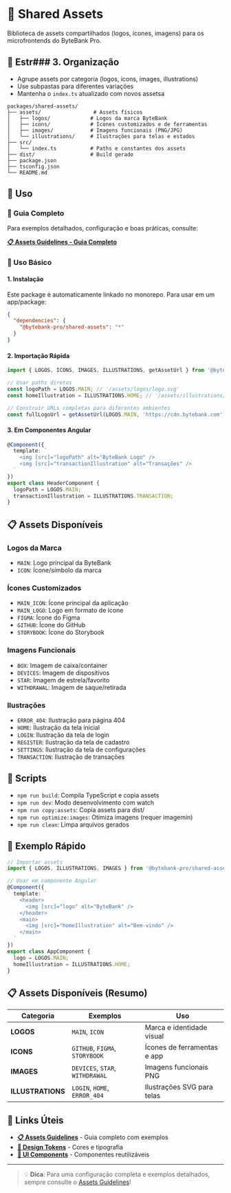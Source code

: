 # 🎨 Shared Assets

Biblioteca de assets compartilhados (logos, ícones, imagens) para os microfrontends do ByteBank Pro.

## 📁 Estr### 3. Organização

- Agrupe assets por categoria (logos, icons, images, illustrations)
- Use subpastas para diferentes variações
- Mantenha o `index.ts` atualizado com novos assetsa

```
packages/shared-assets/
├── assets/                 # Assets físicos
│   ├── logos/             # Logos da marca ByteBank
│   ├── icons/             # Ícones customizados e de ferramentas
│   ├── images/            # Imagens funcionais (PNG/JPG)
│   └── illustrations/     # Ilustrações para telas e estados
├── src/
│   └── index.ts           # Paths e constantes dos assets
├── dist/                  # Build gerado
├── package.json
├── tsconfig.json
└── README.md
```

## 🚀 Uso

### 📖 Guia Completo

Para exemplos detalhados, configuração e boas práticas, consulte:

**[📋 Assets Guidelines - Guia Completo](../../docs/guidelines/ASSETS_GUIDELINES.md)**

### 🔧 Uso Básico

#### 1. Instalação

Este package é automaticamente linkado no monorepo. Para usar em um app/package:

```json
{
  "dependencies": {
    "@bytebank-pro/shared-assets": "*"
  }
}
```

#### 2. Importação Rápida

```typescript
import { LOGOS, ICONS, IMAGES, ILLUSTRATIONS, getAssetUrl } from '@bytebank-pro/shared-assets';

// Usar paths diretos
const logoPath = LOGOS.MAIN; // '/assets/logos/logo.svg'
const homeIllustration = ILLUSTRATIONS.HOME; // '/assets/illustrations/home.svg'

// Construir URLs completas para diferentes ambientes
const fullLogoUrl = getAssetUrl(LOGOS.MAIN, 'https://cdn.bytebank.com');
```

#### 3. Em Componentes Angular

```typescript
@Component({
  template: `
    <img [src]="logoPath" alt="ByteBank Logo" />
    <img [src]="transactionIllustration" alt="Transações" />
  `
})
export class HeaderComponent {
  logoPath = LOGOS.MAIN;
  transactionIllustration = ILLUSTRATIONS.TRANSACTION;
}
```

## 📋 Assets Disponíveis

### Logos da Marca

- `MAIN`: Logo principal da ByteBank
- `ICON`: Ícone/símbolo da marca

### Ícones Customizados

- `MAIN_ICON`: Ícone principal da aplicação
- `MAIN_LOGO`: Logo em formato de ícone
- `FIGMA`: Ícone do Figma
- `GITHUB`: Ícone do GitHub
- `STORYBOOK`: Ícone do Storybook

### Imagens Funcionais

- `BOX`: Imagem de caixa/container
- `DEVICES`: Imagem de dispositivos
- `STAR`: Imagem de estrela/favorito
- `WITHDRAWAL`: Imagem de saque/retirada

### Ilustrações

- `ERROR_404`: Ilustração para página 404
- `HOME`: Ilustração da tela inicial
- `LOGIN`: Ilustração da tela de login
- `REGISTER`: Ilustração da tela de cadastro
- `SETTINGS`: Ilustração da tela de configurações
- `TRANSACTION`: Ilustração de transações

## 🔧 Scripts

- `npm run build`: Compila TypeScript e copia assets
- `npm run dev`: Modo desenvolvimento com watch
- `npm run copy:assets`: Copia assets para dist/
- `npm run optimize:images`: Otimiza imagens (requer imagemin)
- `npm run clean`: Limpa arquivos gerados

## 🎯 Exemplo Rápido

```typescript
// Importar assets
import { LOGOS, ILLUSTRATIONS, IMAGES } from '@bytebank-pro/shared-assets';

// Usar em componente Angular
@Component({
  template: `
    <header>
      <img [src]="logo" alt="ByteBank" />
    </header>
    <main>
      <img [src]="homeIllustration" alt="Bem-vindo" />
    </main>
  `
})
export class AppComponent {
  logo = LOGOS.MAIN;
  homeIllustration = ILLUSTRATIONS.HOME;
}
```

## 📋 Assets Disponíveis (Resumo)

| Categoria         | Exemplos                        | Uso                         |
| ----------------- | ------------------------------- | --------------------------- |
| **LOGOS**         | `MAIN`, `ICON`                  | Marca e identidade visual   |
| **ICONS**         | `GITHUB`, `FIGMA`, `STORYBOOK`  | Ícones de ferramentas e app |
| **IMAGES**        | `DEVICES`, `STAR`, `WITHDRAWAL` | Imagens funcionais PNG      |
| **ILLUSTRATIONS** | `LOGIN`, `HOME`, `ERROR_404`    | Ilustrações SVG para telas  |

## 🔗 Links Úteis

- **[📋 Assets Guidelines](../../docs/guidelines/ASSETS_GUIDELINES.md)** - Guia completo com exemplos
- **[🎨 Design Tokens](../shared-design-tokens/README.md)** - Cores e tipografia
- **[🧩 UI Components](../ui/README.md)** - Componentes reutilizáveis

---

> 💡 **Dica**: Para uma configuração completa e exemplos detalhados, sempre consulte o [Assets Guidelines](../../docs/guidelines/ASSETS_GUIDELINES.md)!
